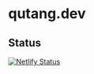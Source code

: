 # qutang.dev

## Status

[![Netlify Status](https://api.netlify.com/api/v1/badges/1581bed3-080c-4744-9a2c-9a8a6ad9c590/deploy-status)](https://app.netlify.com/sites/qutang/deploys)
